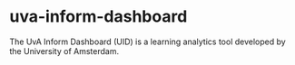 # uva-inform-dashboard
The UvA Inform Dashboard (UID) is a learning analytics tool developed by the University of Amsterdam.
